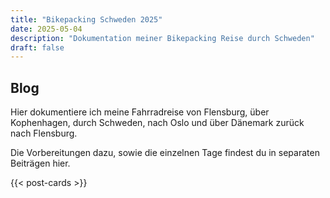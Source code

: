 ```yaml
---
title: "Bikepacking Schweden 2025"
date: 2025-05-04
description: "Dokumentation meiner Bikepacking Reise durch Schweden"
draft: false
---
```


## Blog

Hier dokumentiere ich meine Fahrradreise von Flensburg, über Kophenhagen, durch
Schweden, nach Oslo und über Dänemark zurück nach Flensburg.

Die Vorbereitungen dazu, sowie die einzelnen Tage findest du in separaten
Beiträgen hier.

{{< post-cards >}}
